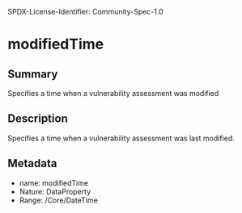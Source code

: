 SPDX-License-Identifier: Community-Spec-1.0

# modifiedTime

## Summary

Specifies a time when a vulnerability assessment was modified

## Description

Specifies a time when a vulnerability assessment was last modified.

## Metadata

- name: modifiedTime
- Nature: DataProperty
- Range: /Core/DateTime
